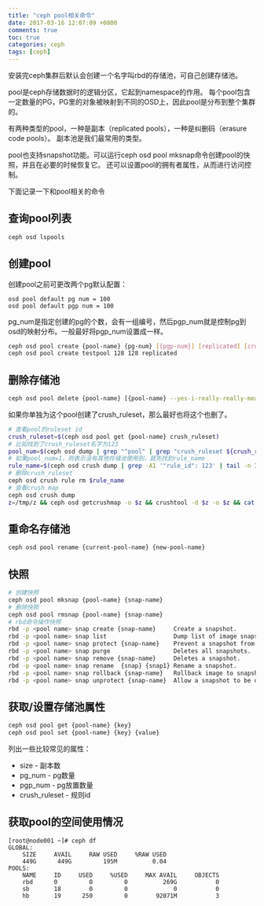 ```yaml
---
title: "ceph pool相关命令"
date: 2017-03-16 12:07:09 +0800
comments: true
toc: true
categories: ceph
tags: [ceph]
---
```


安装完ceph集群后默认会创建一个名字叫rbd的存储池，可自己创建存储池。

pool是ceph存储数据时的逻辑分区，它起到namespace的作用。
每个pool包含一定数量的PG，PG里的对象被映射到不同的OSD上，因此pool是分布到整个集群的。

有两种类型的pool，一种是副本（replicated pools），一种是纠删码（erasure code pools）。
副本池是我们最常用的类型。

pool也支持snapshot功能。可以运行ceph osd pool mksnap命令创建pool的快照，并且在必要的时候恢复它。
还可以设置pool的拥有者属性，从而进行访问控制。<!--more-->

下面记录一下和pool相关的命令

## 查询pool列表
``` bash
ceph osd lspools
```

## 创建pool

创建pool之前可更改两个pg默认配置：
```
osd pool default pg num = 100
osd pool default pgp num = 100
```

pg_num是指定创建的pg的个数，会有一组编号，然后pgp_num就是控制pg到osd的映射分布。一般最好将pgp_num设置成一样。

``` bash
ceph osd pool create {pool-name} {pg-num} [{pgp-num}] [replicated] [crush-ruleset-name] [expected-num-objects]
ceph osd pool create testpool 128 128 replicated
```

## 删除存储池

``` bash
ceph osd pool delete {pool-name} [{pool-name} --yes-i-really-really-mean-it]
```

如果你单独为这个pool创建了crush_ruleset，那么最好也将这个也删了。
``` bash
# 查看pool的ruleset id
crush_ruleset=$(ceph osd pool get {pool-name} crush_ruleset)
# 比如找到了crush_ruleset名字为123
pool_num=$(ceph osd dump | grep "^pool" | grep "crush_ruleset ${crush_ruleset} " | wc -l)
# 如果pool_num=1，则表示没有其他存储池使用到，就先找到rule_name
rule_name=$(ceph osd crush dump | grep -A1 '"rule_id": 123' | tail -n 1 | awk '{print $2}' | awk -F\" '{print $2}')
# 删除crush_ruleset
ceph osd crush rule rm $rule_name
# 查看crush map
ceph osd crush dump
z=/tmp/z && ceph osd getcrushmap -o $z && crushtool -d $z -o $z && cat $z && rm -f $z
```

## 重命名存储池
``` bash
ceph osd pool rename {current-pool-name} {new-pool-name}
```

## 快照
``` bash
# 创建快照
ceph osd pool mksnap {pool-name} {snap-name}
# 删除快照
ceph osd pool rmsnap {pool-name} {snap-name}
# rbd命令操作快照
rbd -p <pool name> snap create {snap-name}     Create a snapshot.
rbd -p <pool name> snap list                   Dump list of image snapshots.
rbd -p <pool name> snap protect {snap-name}    Prevent a snapshot from being deleted.
rbd -p <pool name> snap purge                  Deletes all snapshots.
rbd -p <pool name> snap remove {snap-name}     Deletes a snapshot.
rbd -p <pool name> snap rename  {snap} {snap1} Rename a snapshot.
rbd -p <pool name> snap rollback {snap-name}   Rollback image to snapshot.
rbd -p <pool name> snap unprotect {snap-name}  Allow a snapshot to be deleted.
```

## 获取/设置存储池属性
``` bash
ceph osd pool get {pool-name} {key}
ceph osd pool set {pool-name} {key} {value}
```

列出一些比较常见的属性：

* size           - 副本数
* pg_num         - pg数量
* pgp_num        - pg放置数量
* crush_ruleset  - 规则id

## 获取pool的空间使用情况

```
[root@node001 ~]# ceph df
GLOBAL:
    SIZE     AVAIL     RAW USED     %RAW USED
    449G      449G         195M          0.04
POOLS:
    NAME     ID     USED     %USED     MAX AVAIL     OBJECTS
    rbd      0         0         0          269G           0
    sb       18        0         0             0           0
    hb       19      250         0        92071M           3
```


